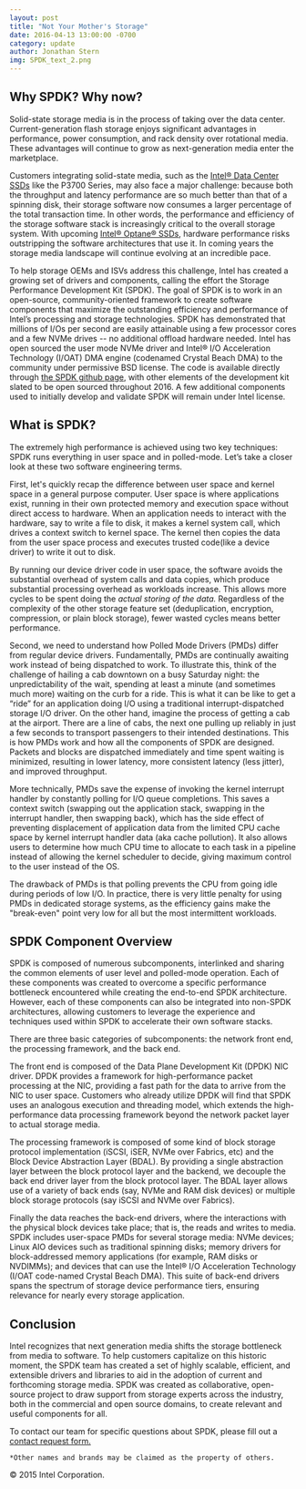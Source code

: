 ```yaml
---
layout: post
title: "Not Your Mother's Storage"
date: 2016-04-13 13:00:00 -0700
category: update
author: Jonathan Stern
img: SPDK_text_2.png
---
```


Why SPDK? Why now?
------------

Solid-state storage media is in the process of taking over the data center. Current-generation flash storage enjoys significant advantages in performance, power consumption, and rack density over rotational media. These advantages will continue to grow as next-generation media enter the marketplace.

Customers integrating solid-state media, such as the [Intel® Data Center SSDs](http://www.intel.com/content/www/us/en/solid-state-drives/data-center-family.html) like the P3700 Series, may also face a major challenge: because both the throughput and latency performance are so much better than that of a spinning disk, their storage software now consumes a larger percentage of the total transaction time. In other words, the performance and efficiency of the storage software stack is increasingly critical to the overall storage system. With upcoming [Intel® Optane® SSDs](http://www.intel.com/content/www/us/en/architecture-and-technology/non-volatile-memory.html), hardware performance risks outstripping the software architectures that use it. In coming years the storage media landscape will continue evolving at an incredible pace.

To help storage OEMs and ISVs address this challenge, Intel has created a growing set of drivers and components, calling the effort the Storage Performance Development Kit (SPDK). The goal of SPDK is to work in an open-source, community-oriented framework to create software components that maximize the outstanding efficiency and performance of Intel’s processing and storage technologies. SPDK has demonstrated that millions of I/Os per second are easily attainable using a few processor cores and a few NVMe drives -- no additional offload hardware needed. Intel has open sourced the user mode NVMe driver and Intel® I/O Acceleration Technology (I/OAT) DMA engine (codenamed Crystal Beach DMA) to the community under permissive BSD license. The code is available directly through [the SPDK github page](http://github.com/spdk/spdk), with other elements of the development kit slated to be open sourced throughout 2016. A few additional components used to initially develop and validate SPDK will remain under Intel license. 

What is SPDK? 
-------------------------------

The extremely high performance is achieved using two key techniques: SPDK runs everything in user space and in polled-mode. Let’s take a closer look at these two software engineering terms.

First, let's quickly recap the difference between user space and kernel space in a general purpose computer. User space is where  applications exist, running in their own protected memory and execution space without direct access to hardware. When an application needs to interact with the hardware, say to write a file to disk, it makes a kernel system call, which drives a context switch to kernel space. The kernel then copies the data from the user space process and executes trusted code(like a device driver) to write it out to disk.

By running our device driver code in user space, the software avoids the substantial overhead of system calls and data copies,  which produce substantial processing overhead as workloads increase. This allows more cycles to be spent doing the _actual storing of the data._ Regardless of the complexity of the other storage feature set (deduplication, encryption, compression, or plain block storage), fewer wasted cycles means better performance.

Second, we need to understand how Polled Mode Drivers (PMDs) differ from regular device drivers. Fundamentally, PMDs are continually awaiting work instead of being dispatched to work. To illustrate this, think of the challenge of hailing a cab downtown on a busy Saturday night: the unpredictability of the wait, spending at least a minute (and sometimes much more) waiting on the curb for a ride. This is what it can be like to get a “ride” for an application doing I/O using a traditional interrupt-dispatched storage I/O driver. On the other hand, imagine the process of getting a cab at the airport. There are a line of cabs, the next one pulling up reliably in just a few seconds to transport passengers to their intended destinations. This is how PMDs work and how all the components of SPDK are designed. Packets and blocks are dispatched immediately and time spent waiting is minimized, resulting in lower latency, more consistent latency (less jitter), and improved throughput.

More technically, PMDs save the expense of invoking the kernel interrupt handler by constantly polling for I/O queue completions. This saves a context switch (swapping out the application stack, swapping in the interrupt handler, then swapping back), which has the side effect of preventing displacement of application data from the limited CPU cache space by kernel interrupt handler data (aka cache pollution). It also allows users to determine how much CPU time to allocate to each task in a pipeline instead of allowing the kernel scheduler to decide, giving maximum control to the user instead of the OS. 

The drawback of PMDs is that polling prevents the CPU from going idle during periods of low I/O. In practice, there is very little penalty for using PMDs in dedicated storage systems, as the efficiency gains make the "break-even" point very low for all but the most intermittent workloads.

SPDK Component Overview
-----------------------
SPDK is composed of numerous subcomponents, interlinked and sharing the common elements of user level and polled-mode operation. Each of these components was created to overcome a specific performance bottleneck encountered while creating the end-to-end SPDK architecture. However, each of these components can also be integrated into non-SPDK architectures, allowing customers to leverage the experience and techniques used within SPDK to accelerate their own software stacks. 

There are three basic categories of subcomponents: the network front end, the processing framework, and the back end.

The front end is composed of the Data Plane Development Kit (DPDK) NIC driver. DPDK provides a framework for high-performance packet processing at the NIC, providing a fast path for the data to arrive from the NIC to user space. Customers who already utilize DPDK will find that SPDK uses an analogous execution and threading model, which extends the high-performance data processing framework beyond the network packet layer to actual storage media. 

The processing framework is composed of some kind of block storage protocol implementation (iSCSI, iSER, NVMe over Fabrics, etc) and the Block Device Abstraction Layer (BDAL). By providing a single abstraction layer between the block protocol layer and the backend, we decouple the back end driver layer from the block protocol layer. The BDAL layer allows use of a variety of back ends (say, NVMe and RAM disk devices) or multiple block storage protocols (say iSCSI and NVMe over Fabrics).

Finally the data reaches the back-end drivers, where the interactions with the physical block devices take place; that is, the reads and writes to media. SPDK includes user-space PMDs for several storage media: NVMe devices; Linux AIO devices such as traditional spinning disks; memory drivers for block-addressed memory applications (for example, RAM disks or NVDIMMs); and devices that can use the Intel® I/O Acceleration Technology (I/OAT code-named Crystal Beach DMA). This suite of back-end drivers spans the spectrum of storage device performance tiers, ensuring relevance for nearly every storage application.

Conclusion
----------
Intel recognizes that next generation media shifts the storage bottleneck from media to software. To help customers capitalize on this historic moment, the SPDK team has created a set of highly scalable, efficient, and extensible drivers and libraries to aid in the adoption of current and forthcoming storage media. SPDK was created as collaborative, open-source project to draw support from storage experts across the industry, both in the commercial and open source domains, to create relevant and useful components for all.

To contact our team for specific questions about SPDK, please fill out a [contact request form.](https://software.intel.com/en-us/form/596441)

`*Other names and brands may be claimed as the property of others.`

© 2015 Intel Corporation.
